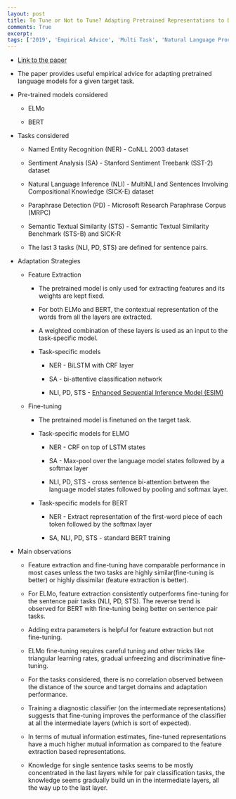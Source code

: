```yaml
---
layout: post
title: To Tune or Not to Tune? Adapting Pretrained Representations to Diverse Tasks
comments: True
excerpt: 
tags: ['2019', 'Empirical Advice', 'Multi Task', 'Natural Language Processing', 'Transfer Learning', AI, NLP, QA]
---
```


* [Link to the paper](https://arxiv.org/abs/1903.05987)

* The paper provides useful empirical advice for adapting pretrained language models for a given target task.

* Pre-trained models considered
    
    * ELMo

    * BERT

* Tasks considered

    * Named Entity Recognition (NER) - CoNLL 2003 dataset

    * Sentiment Analysis (SA) - Stanford Sentiment Treebank (SST-2) dataset

    * Natural Language Inference (NLI) - MultiNLI and Sentences Involving Compositional Knowledge (SICK-E) dataset

    * Paraphrase Detection (PD) - Microsoft Research Paraphrase Corpus (MRPC)

    * Semantic Textual Similarity (STS) - Semantic Textual Similarity Benchmark (STS-B) and SICK-R

    * The last 3 tasks (NLI, PD, STS) are defined for sentence pairs.

* Adaptation Strategies

    * Feature Extraction

        * The pretrained model is only used for extracting features and its weights are kept fixed. 

        * For both ELMo and BERT, the contextual representation of the words from all the layers are extracted.

        * A weighted combination of these layers is used as an input to the task-specific model.

        * Task-specific models

            * NER - BiLSTM with CRF layer

            * SA - bi-attentive classification network

            * NLI, PD, STS - [Enhanced Sequential Inference Model (ESIM)](https://arxiv.org/abs/1609.06038)

    * Fine-tuning

        * The pretrained model is finetuned on the target task.

        * Task-specific models for ELMO    

            * NER - CRF on top of LSTM states

            * SA - Max-pool over the language model states followed by a softmax layer

            * NLI, PD, STS - cross sentence bi-attention between the language model states followed by pooling and softmax layer.

        * Task-specific models for BERT

            * NER - Extract representation of the first-word piece of each token followed by the softmax layer

            * SA, NLI, PD, STS - standard BERT training

* Main observations

    * Feature extraction and fine-tuning have comparable performance in most cases unless the two tasks are highly similar(fine-tuning is better) or highly dissimilar (feature extraction is better).

    * For ELMo, feature extraction consistently outperforms fine-tuning for the sentence pair tasks (NLI, PD, STS). The reverse trend is observed for BERT with fine-tuning being better on sentence pair tasks.

    * Adding extra parameters is helpful for feature extraction but not fine-tuning.

    * ELMo fine-tuning requires careful tuning and other tricks like triangular learning rates, gradual unfreezing and discriminative fine-tuning.

    * For the tasks considered, there is no correlation observed between the distance of the source and target domains and adaptation performance.

    * Training a diagnostic classifier (on the intermediate representations) suggests that fine-tuning improves the performance of the classifier at all the intermediate layers (which is sort of expected).

    * In terms of mutual information estimates, fine-tuned representations have a much higher mutual information as compared to the feature extraction based representations.

    * Knowledge for single sentence tasks seems to be mostly concentrated in the last layers while for pair classification tasks, the knowledge seems gradually build un in the intermediate layers, all the way up to the last layer.